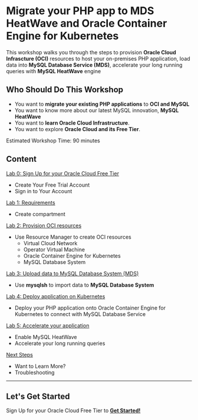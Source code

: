 # Migrate your PHP app to MDS HeatWave and Oracle Container Engine for Kubernetes 

This workshop walks you through the steps to provision **Oracle Cloud Infrascture (OCI)** resources to host your on-premises PHP application, load data into **MySQL Database Service (MDS)**, accelerate your long running queries with **MySQL HeatWave** engine

## Who Should Do This Workshop

- You want to **migrate your existing PHP applications** to **OCI and MySQL** 
- You want to know more about our latest MySQL innovation, **MySQL HeatWave**
- You want to **learn Oracle Cloud Infrastructure**.
- You want to explore **Oracle Cloud and its Free Tier**.

Estimated Workshop Time: 90 minutes

## Content

[Lab 0: Sign Up for your Oracle Cloud Free Tier](lab0/pre-register-free-tier-account.md)

- Create Your Free Trial Account
- Sign in to Your Account

[Lab 1: Requirements](lab1/README.md)

- Create compartment

[Lab 2: Provision OCI resources](lab2/README.md)

- Use Resource Manager to create OCI resources
  - Virtual Cloud Network
  - Operator Virtual Machine
  - Oracle Container Engine for Kubernetes
  - MySQL Database System

[Lab 3: Upload data to MySQL Database System (MDS)](lab3/README.md)

- Use **mysqlsh** to import data to **MySQL Database System**

[Lab 4: Deploy application on Kubernetes](lab4/README.md)

- Deploy your PHP application onto Oracle Container Engine for Kubernetes to connect with MySQL Database Service

[Lab 5: Accelerate your application](lab5/README.md)

- Enable MySQL HeatWave
- Accelerate your long running queries

[Next Steps](next/README.md)

- Want to Learn More?
- Troubleshooting

---

## Let's Get Started

Sign Up for your Oracle Cloud Free Tier to [**Get Started!**](./lab0/pre-register-free-tier-account.md)
